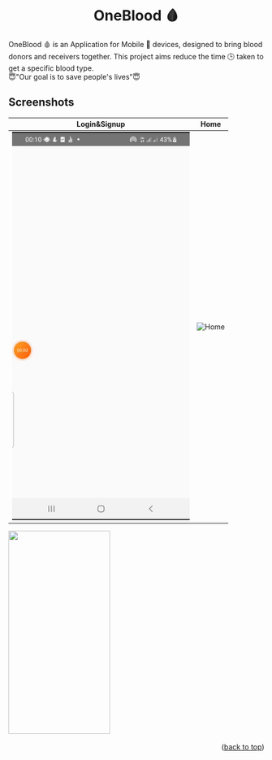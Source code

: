 <div id="top"></div>
<h1 align="center"> OneBlood 🩸 </h1>

OneBlood 🩸 is an Application for Mobile 📱 devices, designed to bring blood donors and receivers together. This project aims reduce the time 🕒 taken to get a specific blood type.
<br/>
😇"Our goal is to save people's lives"😇<br/>

## Screenshots
Login&Signup           | Home
:---------------------:|:------------------:
![Login&Signup](screenshots/login.gif)  | ![Home](screenshots/Home.gif)
<img src="screenshots/Home.gif" width="200" height="400">

<p align="right">(<a href="#top">back to top</a>)</p>

